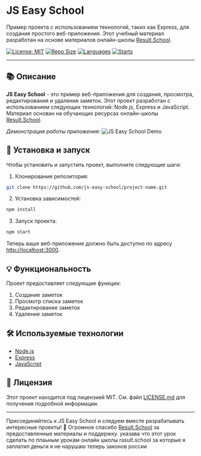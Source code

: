 # JS Easy School

Пример проекта с использованием технологий, таких как Express, для создания простого веб-приложения. Этот учебный материал разработан на основе материалов онлайн-школы [Result.School](https://result.school/).

[![License: MIT](https://img.shields.io/github/license/js-easy-school/js-easy-school?style=flat-square)](./LICENSE.md)
[![Repo Size](https://img.shields.io/github/repo-size/js-easy-school/js-easy-school?style=flat-square)](https://github.com/js-easy-school/js-easy-school)
[![Languages](https://img.shields.io/github/languages/count/js-easy-school/js-easy-school.svg?style=flat-square)](https://github.com/js-easy-school/js-easy-school)
[![Starts](https://img.shields.io/github/stars/js-easy-school/js-easy-school?style=flat-square)](https://github.com/js-easy-school/js-easy-school)

---

## 📚 Описание

**JS Easy School** - это пример веб-приложения для создания, просмотра, редактирования и удаления заметок. Этот проект разработан с использованием следующих технологий: Node.js, Express и JavaScript. Материал основан на обучающих ресурсах онлайн-школы [Result.School](https://result.school/).

_Демонстрация работы приложения:_
![JS Easy School Demo](./public/demo/gif)

## 🚀 Установка и запуск

Чтобы установить и запустить проект, выполните следующие шаги:

1. Клонирование репозитория:

```bash
git clone https://github.com/js-easy-school/project-name.git
```

2. Установка зависимостей:

```bash
npm install
```

3. Запуск проекта:

```bash
npm start
```

Теперь ваше веб-приложение должно быть доступно по адресу [http://localhost:3000](http://localhost:3000).

## 💡 Функциональность

Проект предоставляет следующие функции:

1. Создание заметок
2. Просмотр списка заметок
3. Редактирование заметок
4. Удаление заметок

## 🛠 Используемые технологии

- [Node.js](https://nodejs.org/)
- [Express](https://expressjs.com/)
- [JavaScript](https://developer.mozilla.org/en-US/docs/Web/JavaScript)

## 📜 Лицензия

Этот проект находится под лицензией MIT. См. файл [LICENSE.md](./LICENSE.md) для получения подробной информации.

---

Присоединяйтесь к JS Easy School и следуем вместе разрабатывать интересные проекты! 🚀 Огромное спасибо [Result.School](https://result.school/) за предоставленные материалы и поддержку. указава что этот урок сделать по плаьным урокам онлайн школы rasult.school за которые я заплатил деньги я не нарушаю теперь законов россии
